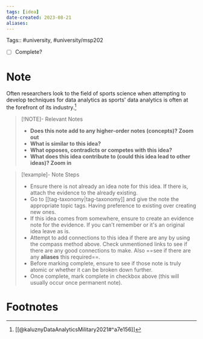 ```yaml
---
tags: [idea]
date-created: 2023-08-21
aliases:
---
```

Tags:: #university, #university/msp202 

- [ ] Complete?

# Note

Often researchers look to the field of sports science when attempting to develop techniques for data analytics as sports' data analytics is often at the forefront of its industry.[^1]

> [!NOTE]- Relevant Notes
> 
> - **Does this note add to any higher-order notes (concepts)? Zoom out**
> - **What is similar to this idea?**
> - **What opposes, contradicts or competes with this idea?**
> - **What does this idea contribute to (could this idea lead to other ideas)? Zoom in**

> [!example]- Note Steps
> 
> - Ensure there is not already an idea note for this idea. If there is, attach the evidence to the already existing.
> - Go to [[tag-taxonomy|tag-taxonomy]] and give the note the appropriate topic tags. Having preference to existing over creating new ones.
> - If this idea comes from somewhere, ensure to create an evidence note for the evidence. If you can't remember or it's an original idea leave as is.
> - Attempt to add connections to this idea if there are any by using the compass method above. Check unmentioned links to see if there are any good connections to make. Also ==see if there are any **aliases** this required==.
> - Before marking complete, ensure to see if those note is truly atomic or whether it can be broken down further.
> - Once complete, mark complete in checkbox above (this will usually occur once permanent note).


# Footnotes

[^1]: [[@kaluznyDataAnalyticsMilitary2021#^a7e156]]
